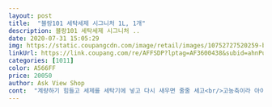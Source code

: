 ```yaml
---
layout: post 
title:  "블랑101 세탁세제 시그니처 1L, 1개" 
description: 블랑101 세탁세제 시그니처 ..
date: 2020-07-31 15:05:29 
img: https://static.coupangcdn.com/image/retail/images/10752727520259-b188178c-18bc-4ed2-a819-6f662720f609.jpg 
linkUrl: https://link.coupang.com/re/AFFSDP?lptag=AF3600438&subid=ahnPublicAsk&pageKey=315140298&itemId=1001516059&vendorItemId=5430306666&traceid=V0-113-07462344d4eee0ee 
categories: [1011] 
color: A566FF 
price: 20050 
author: Ask View Shop 
cont:  "계량하기 힘들고 세제를 세탁기에 넣고 다시 새우면 줄줄 세고<br/>고농축이라 아이 옷에만 사용했을 때는 한통으로 3개월 정도 썼었는데(아기세탁기로 하루에 한 번씩 돌리는 기준이예요.<br/>) 어른 옷까지 같이 쓰기 시작하니 한달에 한 통씩 소진되더라구요.<br/><br/>기존 세제 뚜껑들이 다 비슷비슷 똑같이 생긴 데에는 다 이유가 있는거였으요<br/>다 괜첞은데 뚜껑 디자인은 바꿀필요가 있네요<br/>다만 이 페이지에서 판매하고 있는 상품은 펌프가 따로 안오기 때문에 처음 블랑세제를 쓰시는 분이라면 펌프랑 같이 오는 제품을 구매하세요 안그러면 쓰기 너무 불편합니다.<br/><br/>시그니처향 말고 다른 향도 써봤었는데 시그니처가 제일 맞아서 1년 넘게 사용중이예요.<br/><br/>아이가 태어난 뒤로는 집에 세탁세제는 이 제품만 써요.<br/><br/>암튼 여러모로 불편해여 ㅠ<br/>옷에 잔여물이 없어서 옷 입으면서 간지럽다는 느낌 받은 적도 없고, 이 세제 쓴 이후로는 세탁기 통세척을 해도 이물질이 거의 안나와요.<br/> 잔여물 남는게 거의 없다는거겠죠?<br/>주변에서도 아이 세탁세제 물어보면 이 제품을 추천합니다.<br/><br/>펌프용기가 아니라는 점.<br/>.<br/> 펌핑기가 안들어있네요 그리고 거의 다쓸때쯤 기울여서 펌핑하면 안나와여 ㅜ ㅜ 다쓸때쯤 그냥 따서 부어야하고 적은양에도 거품이 많아서 잘안헹궈지니 생각하시는 것 보다 훨씬 적게 세제 넣으셔야해여 세척력은 그닥.<br/>.<br/>향이 좋아서 씁니다<br/>" 
---
```


